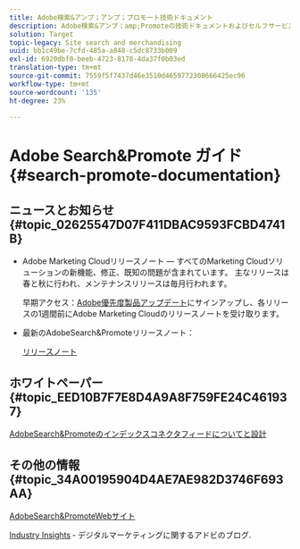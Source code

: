 ```yaml
---
title: Adobe検索&アンプ；アンプ；プロモート技術ドキュメント
description: Adobe検索&アンプ；amp;Promoteの技術ドキュメントおよびセルフサービスマテリアル
solution: Target
topic-legacy: Site search and merchandising
uuid: bb1c49be-7cfd-485a-a848-c5dc8733b009
exl-id: 6920dbf0-beeb-4723-8178-4da37f0b03ed
translation-type: tm+mt
source-git-commit: 7559f5f7437d46e3510d4659772308666425ec96
workflow-type: tm+mt
source-wordcount: '135'
ht-degree: 23%

---
```


# Adobe Search&amp;Promote ガイド {#search-promote-documentation}

## ニュースとお知らせ{#topic_02625547D07F411DBAC9593FCBD4741B}

<!-- * **Attention:** [Adobe Search&amp;Promote End-of-Service Announcement](/help/sp-eol.md). -->

* Adobe Marketing Cloudリリースノート — すべてのMarketing Cloudソリューションの新機能、修正、既知の問題が含まれています。 主なリリースは春と秋に行われ、メンテナンスリリースは毎月行われます。

   早期アクセス：[Adobe優先度製品アップデート](https://campaign.adobe.com/webApp/adbePriorityProductSubscribe)にサインアップし、各リリースの1週間前にAdobe Marketing Cloudのリリースノートを受け取ります。

* 最新のAdobeSearch&amp;Promoteリリースノート：

   [リリースノート](/help/c-searchpromote-release-notes/c-rn-02-13-18-version-1811.md)

## ホワイトペーパー {#topic_EED10B7F7E8D4A9A8F759FE24C461937}

[AdobeSearch&amp;Promoteのインデックスコネクタフィードについてと設計](https://marketing.adobe.com/resources/help/en_US/snp/index_connector_feeds.pdf)

## その他の情報{#topic_34A00195904D4AE7AE982D3746F693AA}

[AdobeSearch&amp;PromoteWebサイト](https://www.adobe.com/solutions/testing-targeting/search-driven-merchandising.html)

[Industry Insights](https://blogs.adobe.com/digitalmarketing/) ‐ デジタルマーケティングに関するアドビのブログ.
